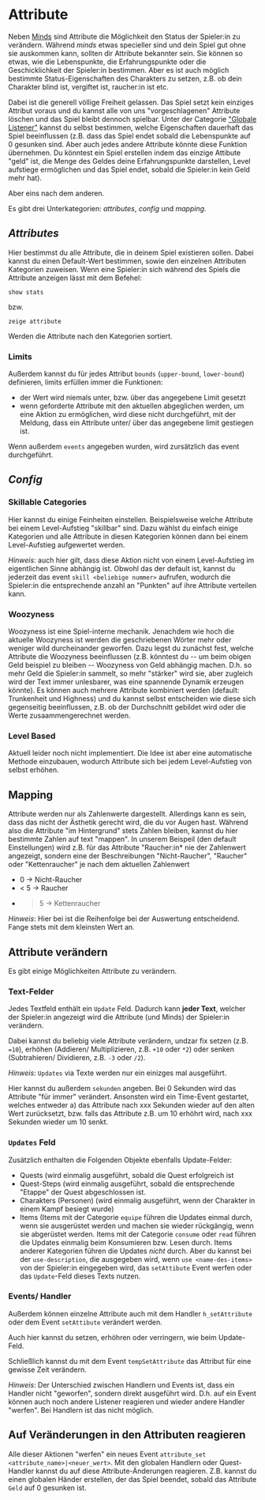 # Attribute

Neben [Minds](/minds.md) sind Attribute die Möglichkeit den Status der
Spieler:in zu verändern. Während *minds* etwas specieller sind und dein Spiel
gut ohne sie auskommen kann, sollten dir Attribute bekannter sein. Sie können so
etwas, wie die Lebenspunkte, die Erfahrungspunkte oder die Geschicklichkeit der
Spieler:in bestimmen. Aber es ist auch möglich bestimmte Status-Eigenschaften
des Charakters zu setzen, z.B. ob dein Charakter blind ist, vergiftet ist,
raucher:in ist etc. 

Dabei ist die generell völlige Freiheit gelassen. Das Spiel setzt kein einziges
Attribut voraus und du kannst alle von uns "vorgeschlagenen" Attribute löschen
und das Spiel bleibt dennoch spielbar. 
Unter der Categorie ["Globale Listener"](/global_listners.md) kannst du selbst
bestimmen, welche Eigenschaften dauerhaft das Spiel beeinflussen (z.B. dass das
Spiel endet sobald die Lebenspunkte auf 0 gesunken sind. Aber auch jedes andere
Attribute könnte diese Funktion übernehmen. Du könntest ein Spiel erstellen
indem das einzige Attibute "geld" ist, die Menge des Geldes deine
Erfahrungspunkte darstellen, Level aufstiege ermöglichen und das Spiel endet,
sobald die Spieler:in kein Geld mehr hat). 

Aber eins nach dem anderen. 

Es gibt drei Unterkategorien: *attributes*, *config* und *mapping*.

## *Attributes* 
Hier bestimmst du alle Attribute, die in deinem Spiel existieren sollen. 
Dabei kannst du einen Default-Wert bestimmen, sowie den einzelnen Attributen
Kategorien zuweisen. 
Wenn eine Spieler:in sich während des Spiels die Attribute anzeigen lässt mit
dem Befehel: 
```
show stats 
```
bzw. 
```
zeige attribute
```
Werden die Attribute nach den Kategorien sortiert. 

### Limits 
Außerdem kannst du für jedes Attribut `bounds` (`upper-bound`, `lower-bound`) 
definieren, limits erfüllen immer die Funktionen:
- der Wert wird niemals unter, bzw. über das angegebene Limit gesetzt
- wenn geforderte Attribute mit den aktuellen abgeglichen werden, um eine Aktion
  zu ermöglichen, wird diese nicht durchgeführt, mit der Meldung, dass ein
  Attribute unter/ über das angegebene limit gestiegen ist. 

Wenn außerdem `events` angegeben wurden, wird zursätzlich das event
durchgeführt.

## *Config*

### Skillable Categories
Hier kannst du einige Feinheiten einstellen. Beispielsweise welche Attribute bei
einem Level-Aufstieg "skillbar" sind. Dazu wählst du einfach einige Kategorien
und alle Attribute in diesen Kategorien können dann bei einem Level-Aufstieg
aufgewertet werden. 

*Hinweis*: auch hier gilt, dass diese Aktion nicht von einem Level-Aufstieg im
eigentlichen Sinne abhängig ist. Obwohl das der default ist, kannst du jederzeit
das event `skill <beliebige nummer>` aufrufen, wodurch die Spieler:in die
entsprechende anzahl an "Punkten" auf ihre Attribute verteilen kann. 

### Woozyness
Woozyness ist eine Spiel-interne mechanik. Jenachdem wie hoch die aktuelle
Woozyness ist werden die geschriebenen Wörter mehr oder weniger wild
durcheinander geworfen. 
Dazu legst du zunächst fest, welche Attribute die Woozyness beeinflussen (z.B.
könntest du -- um beim obigen Geld beispiel zu bleiben -- Woozyness von Geld
abhängig machen. D.h. so mehr Geld die Spieler:in sammelt, so mehr "stärker"
wird sie, aber zugleich wird der Text immer unlesbarer, was eine spannende
Dynamik erzeugen könnte). 
Es können auch mehrere Attribute kombiniert werden (default: Trunkenheit und
Highness) und du kannst selbst entscheiden wie diese sich gegenseitig
beeinflussen, z.B. ob der Durchschnitt gebildet wird oder die Werte
zusaammengerechnet werden. 

### Level Based 
Aktuell leider noch nicht implementiert. Die Idee ist aber eine automatische
Methode einzubauen, wodurch Attribute sich bei jedem Level-Aufstieg von selbst
erhöhen. 

## Mapping 
Attribute werden nur als Zahlenwerte dargestellt. Allerdings kann es sein, dass
das nicht der Ästhetik gerecht wird, die du vor Augen hast. Während also die
Attribute "im Hintergrund" stets Zahlen bleiben, kannst du hier bestimmte Zahlen
auf text "mappen". 
In unserem Beispeil (den default Einstellungen) wird z.B. für das Attribute
"Raucher:in* nie der Zahlenwert angezeigt, sondern eine der Beschreibungen
"Nicht-Raucher", "Raucher" oder "Kettenraucher" je nach dem aktuellen Zahlenwert 

- 0 → Nicht-Raucher 
- < 5 → Raucher 
- > 5 → Kettenraucher 

*Hinweis*: Hier bei ist die Reihenfolge bei der Auswertung entscheidend. Fange
stets mit dem kleinsten Wert an. 

## Attribute verändern 
Es gibt einige Möglichkeiten Attribute zu verändern. 

### Text-Felder 
Jedes Textfeld enthält ein `Update` Feld. Dadurch kann **jeder Text**, welcher
der Spieler:in angezeigt wird die Attribute (und Minds) der Spieler:in
verändern. 

Dabei kannst du beliebig viele Attribute verändern, undzar fix setzen (z.B.
`=10`), erhöhen (Addieren/ Multiplizieren, z.B. `+10` oder `*2`) oder senken
(Subtrahieren/ Dividieren, z.B. `-3` oder `/2`).

*Hinweis*: `Updates` via Texte werden nur ein einizges mal ausgeführt.

Hier kannst du außerdem `sekunden` angeben. Bei 0 Sekunden wird das Attribute
"für immer" verändert. 
Ansonsten wird ein Time-Event gestartet, welches entweder a) das Attribute nach
xxx Sekunden wieder auf den alten Wert zurücksetzt, bzw. falls das Attribute
z.B. um 10 erhöhrt wird, nach xxx Sekunden wieder um 10 senkt.


### `Updates` Feld
Zusätzlich enthalten die Folgenden Objekte ebenfalls Update-Felder: 
- Quests (wird einmalig ausgeführt, sobald die Quest erfolgreich ist 
- Quest-Steps (wird einmalig ausgeführt, sobald die entsprechende "Etappe" der
  Quest abgeschlossen ist. 
- Charakters (Personen) (wird einmalig ausgeführt, wenn der Charakter in einem
  Kampf besiegt wurde)
- Items (Items mit der Categorie `equipe` führen die Updates einmal durch, wenn
  sie ausgerüstet werden und machen sie wieder rückgängig, wenn sie abgerüstet
  werden. Items mit der Categorie `consume` oder `read` führen die Updates einmalig 
  beim Konsumieren bzw. Lesen durch. Items anderer Kategorien führen
  die Updates *nicht* durch. Aber du kannst bei der `use-description`, die
  ausgegeben wird, wenn `use <name-des-items>` von der Spieler:in eingegeben
  wird, das `setAttibute` Event werfen oder das `Update`-Feld dieses Texts
  nutzen.

### Events/ Handler 
Außerdem können einzelne Attribute auch mit dem Handler `h_setAttribute` oder
dem Event `setAttibute` verändert werden. 

Auch hier kannst du setzen, erhöhren oder verringern, wie beim Update-Feld. 

Schließlich kannst du mit dem Event `tempSetAttribute` das Attribut für eine
gewisse Zeit verändern.

*Hinweis*: Der Unterschied zwischen Handlern und Events ist, dass ein Handler
nicht "geworfen", sondern direkt ausgeführt wird. D.h. auf ein Event können auch
noch andere Listener reagieren und wieder andere Handler "werfen". Bei Handlern
ist das nicht möglich.

## Auf Veränderungen in den Attributen reagieren
Alle dieser Aktionen "werfen" ein neues Event `attribute_set
<attribute_name>|<neuer_wert>`. Mit den globalen Handlern oder Quest-Handler
kannst du auf diese Attribute-Änderungen reagieren. Z.B. kannst du einen
globalen Händer erstellen, der das Spiel beendet, sobald das Attribute `Geld`
auf 0 gesunken ist.
